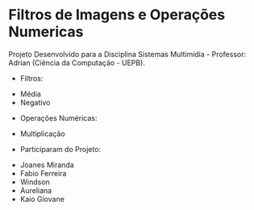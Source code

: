 # Filtros de Imagens e Operações Numericas
Projeto Desenvolvido para a Disciplina Sistemas Multimídia - Professor: Adrian (Ciência da Computação - UEPB).

* Filtros:
 - Média
 - Negativo
* Operações Numéricas:
 - Multiplicação
 
* Participaram do Projeto:
- Joanes Miranda
- Fabio Ferreira
- Windson
- Aureliana
- Kaio Giovane
